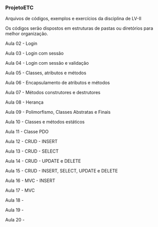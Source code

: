 ### ProjetoETC

Arquivos de códigos, exemplos e exercícios da disciplina de LV-II

Os códigos serão dispostos em estruturas de pastas ou diretórios para melhor organização.

Aula 02 - Login

Aula 03 - Login com sessão

Aula 04 - Login com sessão e validação

Aula 05 - Classes, atributos e métodos

Aula 06 - Encapsulamento de atributos e métodos

Aula 07 - Métodos construtores e destrutores

Aula 08 - Herança

Aula 09 - Polimorfismo, Classes Abstratas e Finais

Aula 10 - Classes e métodos estáticos

Aula 11 - Classe PDO

Aula 12 - CRUD - INSERT

Aula 13 - CRUD - SELECT

Aula 14 - CRUD - UPDATE e DELETE

Aula 15 - CRUD - INSERT, SELECT, UPDATE e DELETE

Aula 16 - MVC - INSERT

Aula 17 - MVC

Aula 18 - 

Aula 19 - 

Aula 20 - 
